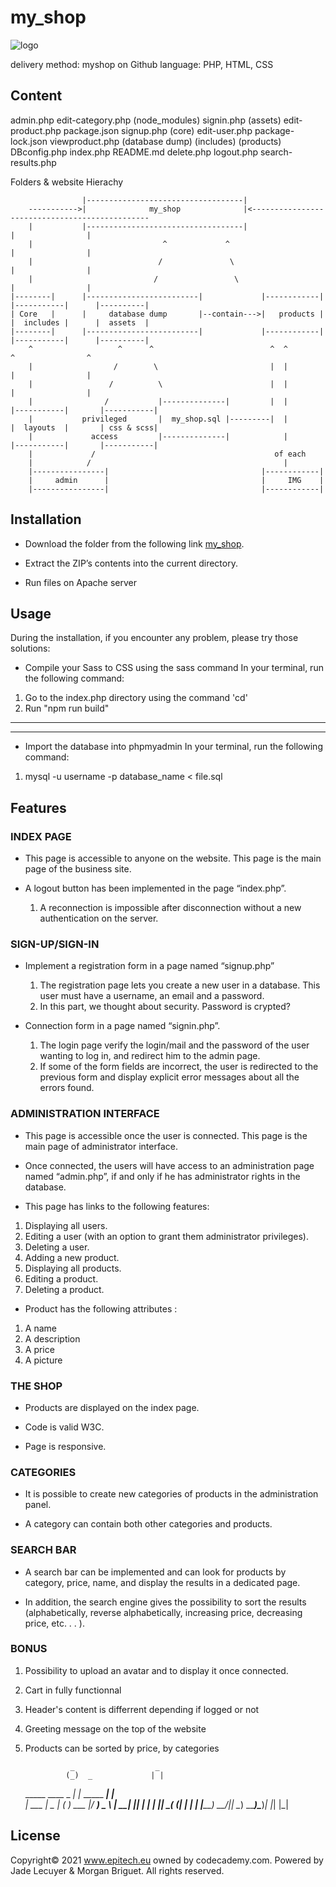 # my_shop

![logo](https://user-images.githubusercontent.com/77274953/108516221-3ef0ed80-72c6-11eb-84dd-21571ee8d1f8.png)


delivery method: myshop on Github
language: PHP, HTML, CSS



## Content

 admin.php        edit-category.php  (node_modules)        signin.php
(assets)          edit-product.php    package.json         signup.php
(core)            edit-user.php       package-lock.json    viewproduct.php
(database dump)  (includes)          (products)
 DBconfig.php     index.php           README.md
 delete.php       logout.php          search-results.php


 Folders & website Hierachy


                    |-----------------------------------|
        ----------->|              my_shop              |<-----------------------------------------------
        |           |-----------------------------------|                              |                |
        |                             ^             ^                                  |                |
        |                            /               \                                 |                |
        |                           /                 \                                |                |
    |--------|	    |-------------------------|             |------------|      |-----------|      |----------|
    | Core   |      |     database dump       |--contain--->|   products |      |  includes |      |  assets  |
    |--------|      |-------------------------|             |------------|      |-----------|      |----------|
        ^                   ^      ^                          ^  ^                  ^                ^
        |                  /        \                         |  |                  |                |
        |                 /          \                        |  |                  |                |
        |                /           |--------------|         |  |           |-----------|       |-----------|
        |           privileged       |  my_shop.sql |---------|  |           |  layouts  |       | css & scss|
        |             access         |--------------|            |           |-----------|       |-----------|
        |             /                                        of each 
        |            /                                           |
        |----------------|                                  |------------|
        |     admin      |                                  |     IMG    |
        |----------------|                                  |------------|




## Installation

* Download the folder from the following link [my_shop](https://github.com/EpitechIT2020/C-RDG-114-FR-1-2-myshop-jade.lecuyer).

* Extract the ZIP’s contents into the current directory.

* Run files on Apache server


## Usage

During the installation, if you encounter any problem, please try those solutions:

* Compile your Sass to CSS using the sass command
In your terminal, run the following command:

1. Go to the index.php directory using the command 'cd'
2. Run "npm run build"
------------------
------------------
* Import the database into phpmyadmin
In your terminal, run the following command:

1. mysql -u username -p database_name < file.sql


## Features

### INDEX PAGE

* This page is accessible to anyone on the website. This page is the main page of the business site.

* A logout button has been implemented in the page “index.php”.
    1. A reconnection is impossible after disconnection without a new authentication on the server.

### SIGN-UP/SIGN-IN

* Implement a registration form in a page named “signup.php”
    1. The registration page lets you create a new user in a database. This user must have a username, an email and a password.
    2. In this part, we thought about security. Password is crypted?

* Connection form in a page named “signin.php”.
    1. The login page verify the login/mail and the password of the user wanting to log in, and redirect him
    to the admin page.
    2. If some of the form fields are incorrect, the user is redirected to the previous form and display explicit error messages about all the errors found.

### ADMINISTRATION INTERFACE

* This page is accessible once the user is connected. This page is the main page of administrator interface.

* Once connected, the users will have access to an administration page named “admin.php”, if and only if he has administrator rights in the database.

* This page has links to the following features:
1. Displaying all users.
2. Editing a user (with an option to grant them administrator privileges).
3. Deleting a user.
4. Adding a new product.
5. Displaying all products.
6. Editing a product.
7. Deleting a product.

* Product has the following attributes :
1. A name
2. A description
3. A price
4. A picture

### THE SHOP

* Products are displayed on the index page.

* Code is valid W3C.

* Page is responsive.

### CATEGORIES

* It is possible to create new categories of products in the administration panel.

* A category can contain both other categories and products.

### SEARCH BAR

*  A search bar can be implemented and can look for products by category, price, name, and display the results in a dedicated page.

* In addition, the search engine gives the possibility to sort the results (alphabetically, reverse alphabetically, increasing price, decreasing price, etc. . . ).

### BONUS

1. Possibility to upload an avatar and to display it once connected.
2. Cart in fully functionnal
3. Header's content is differrent depending if logged or not
4. Greeting message on the top of the website
5. Products can be sorted by price, by categories



                 _                  _     
                (_)  _             | |    
     _____ ____  _ _| |_ _____  ____| |__  
    | ___ |  _ \| (_   _) ___ |/ ___)  _ \ 
    | ____| |_| | | | |_| ____( (___| | | |
    |_____)  __/|_| \__) _____)\____)_| |_|
          |_|                              


## License

Copyright© 2021 www.epitech.eu owned by codecademy.com. Powered by Jade Lecuyer & Morgan Briguet. All rights reserved.